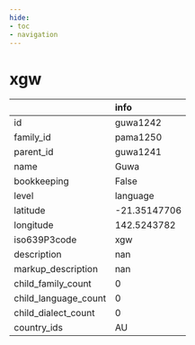 ```yaml
---
hide:
- toc
- navigation
---
```

# xgw
|                      | info         |
|:---------------------|:-------------|
| id                   | guwa1242     |
| family_id            | pama1250     |
| parent_id            | guwa1241     |
| name                 | Guwa         |
| bookkeeping          | False        |
| level                | language     |
| latitude             | -21.35147706 |
| longitude            | 142.5243782  |
| iso639P3code         | xgw          |
| description          | nan          |
| markup_description   | nan          |
| child_family_count   | 0            |
| child_language_count | 0            |
| child_dialect_count  | 0            |
| country_ids          | AU           |